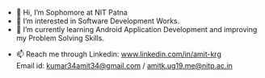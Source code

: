 - 👋 Hi, I’m Sophomore at NIT Patna
- 👀 I’m interested in Software Development Works.
- 🌱 I’m currently learning Android Application Development and improving my Problem Solving Skills.
<!--- - 💞️ I’m looking to collaborate on ... --->
- 📫 Reach me through
    Linkedin: www.linkedin.com/in/amit-krg  
    Email id: kumar34amit34@gmail.com / amitk.ug19.me@nitp.ac.in
    
<!---
Amitkumar345/Amitkumar345 is a ✨ special ✨ repository because its `README.md` (this file) appears on your GitHub profile.
You can click the Preview link to take a look at your changes.
--->
